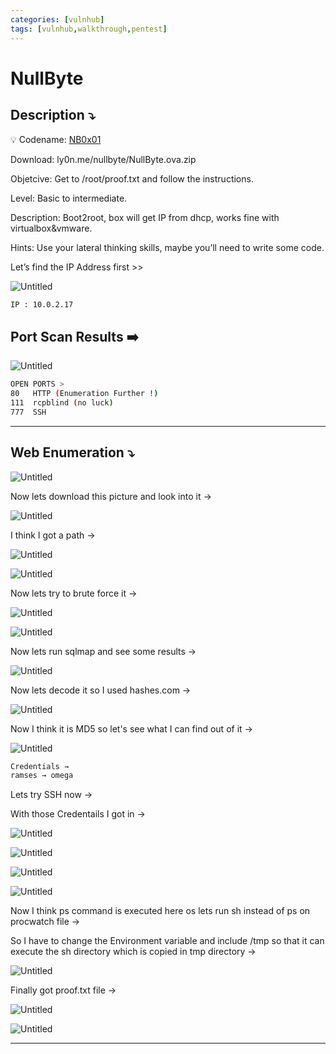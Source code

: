 ```yaml
---
categories: [vulnhub]
tags: [vulnhub,walkthrough,pentest]
---
```

# NullByte



## **Description ⤵️**


💡 Codename: [NB0x01](https://vulnhub.com/entry/nullbyte-1,126/)

Download: ly0n.me/nullbyte/NullByte.ova.zip

Objetcive: Get to /root/proof.txt and follow the instructions.

Level: Basic to intermediate.

Description: Boot2root, box will get IP from dhcp, works fine with virtualbox&vmware.

Hints: Use your lateral thinking skills, maybe you’ll need to write some code.



Let’s find the IP Address first >>

![Untitled](/Vulnhub-Files/img/NullByte/Untitled.png)

```bash
IP : 10.0.2.17
```

## Port Scan Results ➡️

![Untitled](/Vulnhub-Files/img/NullByte/Untitled%201.png)

```bash
OPEN PORTS >
80   HTTP (Enumeration Further !)
111  rcpblind (no luck)
777  SSH
```

---

## Web Enumeration ⤵️

![Untitled](/Vulnhub-Files/img/NullByte/Untitled%202.png)

Now lets download this picture and look into it →

![Untitled](/Vulnhub-Files/img/NullByte/Untitled%203.png)

I think I got a path →

![Untitled](/Vulnhub-Files/img/NullByte/Untitled%204.png)

![Untitled](/Vulnhub-Files/img/NullByte/Untitled%205.png)

Now lets try to brute force it →

![Untitled](/Vulnhub-Files/img/NullByte/Untitled%206.png)

![Untitled](/Vulnhub-Files/img/NullByte/Untitled%207.png)

Now lets run sqlmap and see some results →

![Untitled](/Vulnhub-Files/img/NullByte/Untitled%208.png)

Now lets decode it so I used hashes.com →

![Untitled](/Vulnhub-Files/img/NullByte/Untitled%209.png)

Now I think it is MD5 so let's see what I can find out of it →

![Untitled](/Vulnhub-Files/img/NullByte/Untitled%2010.png)

```bash
Credentials →
ramses → omega
```

Lets try SSH now →

With those Credentails I got in →

![Untitled](/Vulnhub-Files/img/NullByte/Untitled%2011.png)

![Untitled](/Vulnhub-Files/img/NullByte/Untitled%2012.png)

![Untitled](/Vulnhub-Files/img/NullByte/Untitled%2013.png)

![Untitled](/Vulnhub-Files/img/NullByte/Untitled%2014.png)

Now I think ps command is executed here os lets run sh instead of ps on procwatch file →

So  I have to change the Environment variable and include /tmp so that it can execute the sh directory which is copied in tmp directory →

![Untitled](/Vulnhub-Files/img/NullByte/Untitled%2015.png)

Finally got proof.txt file →

![Untitled](/Vulnhub-Files/img/NullByte/Untitled%2016.png)

![Untitled](/Vulnhub-Files/img/NullByte/Untitled%2017.png)

---